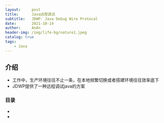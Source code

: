 ```yaml
---
layout:     post   
title:      Java远程调试   
subtitle:   JDWP: Java Debug Wire Protocal   
date:       2021-10-14   
author:     AnAn   
header-img: /img/life-bg/nature1.jpeg   
catalog: true   
tags:   
    - Java
---   
```


## 介绍   
- 工作中，生产环境往往不止一条，在本地频繁切换或者搭建环境往往效率底下  
- JDWP提供了一种远程调试java的方案  


### 目录
- [](#)
- [](#)



<a name=""></a>
### 


<a name=""></a>
### 

